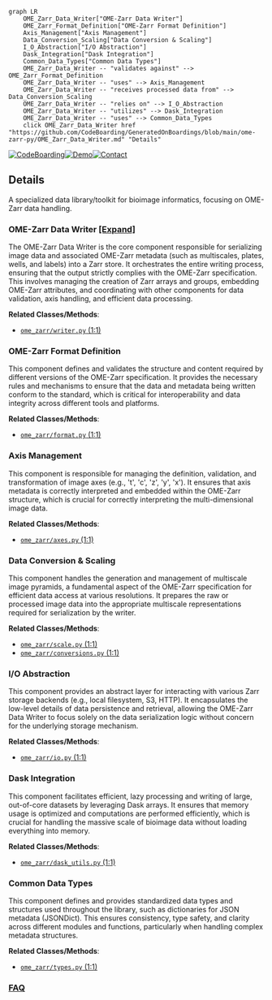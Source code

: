```mermaid
graph LR
    OME_Zarr_Data_Writer["OME-Zarr Data Writer"]
    OME_Zarr_Format_Definition["OME-Zarr Format Definition"]
    Axis_Management["Axis Management"]
    Data_Conversion_Scaling["Data Conversion & Scaling"]
    I_O_Abstraction["I/O Abstraction"]
    Dask_Integration["Dask Integration"]
    Common_Data_Types["Common Data Types"]
    OME_Zarr_Data_Writer -- "validates against" --> OME_Zarr_Format_Definition
    OME_Zarr_Data_Writer -- "uses" --> Axis_Management
    OME_Zarr_Data_Writer -- "receives processed data from" --> Data_Conversion_Scaling
    OME_Zarr_Data_Writer -- "relies on" --> I_O_Abstraction
    OME_Zarr_Data_Writer -- "utilizes" --> Dask_Integration
    OME_Zarr_Data_Writer -- "uses" --> Common_Data_Types
    click OME_Zarr_Data_Writer href "https://github.com/CodeBoarding/GeneratedOnBoardings/blob/main/ome-zarr-py/OME_Zarr_Data_Writer.md" "Details"
```

[![CodeBoarding](https://img.shields.io/badge/Generated%20by-CodeBoarding-9cf?style=flat-square)](https://github.com/CodeBoarding/CodeBoarding)[![Demo](https://img.shields.io/badge/Try%20our-Demo-blue?style=flat-square)](https://www.codeboarding.org/demo)[![Contact](https://img.shields.io/badge/Contact%20us%20-%20contact@codeboarding.org-lightgrey?style=flat-square)](mailto:contact@codeboarding.org)

## Details

A specialized data library/toolkit for bioimage informatics, focusing on OME-Zarr data handling.

### OME-Zarr Data Writer [[Expand]](./OME_Zarr_Data_Writer.md)
The OME-Zarr Data Writer is the core component responsible for serializing image data and associated OME-Zarr metadata (such as multiscales, plates, wells, and labels) into a Zarr store. It orchestrates the entire writing process, ensuring that the output strictly complies with the OME-Zarr specification. This involves managing the creation of Zarr arrays and groups, embedding OME-Zarr attributes, and coordinating with other components for data validation, axis handling, and efficient data processing.


**Related Classes/Methods**:

- <a href="https://github.com/ome/ome-zarr-py/blob/master/ome_zarr/writer.py#L1-L1" target="_blank" rel="noopener noreferrer">`ome_zarr/writer.py` (1:1)</a>


### OME-Zarr Format Definition
This component defines and validates the structure and content required by different versions of the OME-Zarr specification. It provides the necessary rules and mechanisms to ensure that the data and metadata being written conform to the standard, which is critical for interoperability and data integrity across different tools and platforms.


**Related Classes/Methods**:

- <a href="https://github.com/ome/ome-zarr-py/blob/master/ome_zarr/format.py#L1-L1" target="_blank" rel="noopener noreferrer">`ome_zarr/format.py` (1:1)</a>


### Axis Management
This component is responsible for managing the definition, validation, and transformation of image axes (e.g., 't', 'c', 'z', 'y', 'x'). It ensures that axis metadata is correctly interpreted and embedded within the OME-Zarr structure, which is crucial for correctly interpreting the multi-dimensional image data.


**Related Classes/Methods**:

- <a href="https://github.com/ome/ome-zarr-py/blob/master/ome_zarr/axes.py#L1-L1" target="_blank" rel="noopener noreferrer">`ome_zarr/axes.py` (1:1)</a>


### Data Conversion & Scaling
This component handles the generation and management of multiscale image pyramids, a fundamental aspect of the OME-Zarr specification for efficient data access at various resolutions. It prepares the raw or processed image data into the appropriate multiscale representations required for serialization by the writer.


**Related Classes/Methods**:

- <a href="https://github.com/ome/ome-zarr-py/blob/master/ome_zarr/scale.py#L1-L1" target="_blank" rel="noopener noreferrer">`ome_zarr/scale.py` (1:1)</a>
- <a href="https://github.com/ome/ome-zarr-py/blob/master/ome_zarr/conversions.py#L1-L1" target="_blank" rel="noopener noreferrer">`ome_zarr/conversions.py` (1:1)</a>


### I/O Abstraction
This component provides an abstract layer for interacting with various Zarr storage backends (e.g., local filesystem, S3, HTTP). It encapsulates the low-level details of data persistence and retrieval, allowing the OME-Zarr Data Writer to focus solely on the data serialization logic without concern for the underlying storage mechanism.


**Related Classes/Methods**:

- <a href="https://github.com/ome/ome-zarr-py/blob/master/ome_zarr/io.py#L1-L1" target="_blank" rel="noopener noreferrer">`ome_zarr/io.py` (1:1)</a>


### Dask Integration
This component facilitates efficient, lazy processing and writing of large, out-of-core datasets by leveraging Dask arrays. It ensures that memory usage is optimized and computations are performed efficiently, which is crucial for handling the massive scale of bioimage data without loading everything into memory.


**Related Classes/Methods**:

- <a href="https://github.com/ome/ome-zarr-py/blob/master/ome_zarr/dask_utils.py#L1-L1" target="_blank" rel="noopener noreferrer">`ome_zarr/dask_utils.py` (1:1)</a>


### Common Data Types
This component defines and provides standardized data types and structures used throughout the library, such as dictionaries for JSON metadata (JSONDict). This ensures consistency, type safety, and clarity across different modules and functions, particularly when handling complex metadata structures.


**Related Classes/Methods**:

- <a href="https://github.com/ome/ome-zarr-py/blob/master/ome_zarr/types.py#L1-L1" target="_blank" rel="noopener noreferrer">`ome_zarr/types.py` (1:1)</a>




### [FAQ](https://github.com/CodeBoarding/GeneratedOnBoardings/tree/main?tab=readme-ov-file#faq)